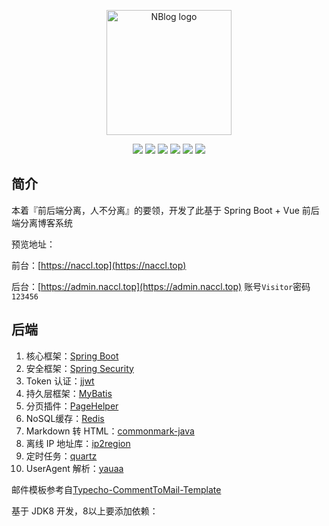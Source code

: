 
<p align="center">
	<a href="https://naccl.top/" target="_blank">
		<img src="./pic/NBlog.png" alt="NBlog logo" style="width: 200px; height: 200px">
	</a>
</p>
<p align="center">
	<img src="https://img.shields.io/badge/JDK-1.8+-orange">
	<img src="https://img.shields.io/badge/SpringBoot-2.2.7.RELEASE-brightgreen">
	<img src="https://img.shields.io/badge/MyBatis-3.5.5-red">
	<img src="https://img.shields.io/badge/Vue-2.6.11-brightgreen">
	<img src="https://img.shields.io/badge/license-MIT-blue">
	<img src="https://hits.seeyoufarm.com/api/count/incr/badge.svg?url=https%3A%2F%2Fgithub.com%2FNaccl%2FNBlog&count_bg=%2344CC11&title_bg=%23555555&icon=notist.svg&icon_color=%231296DB&title=hits&edge_flat=false">
</p>




## 简介

本着『前后端分离，人不分离』的要领，开发了此基于 Spring Boot + Vue 前后端分离博客系统

预览地址：

前台：[https://naccl.top](https://naccl.top)

后台：[https://admin.naccl.top](https://admin.naccl.top) 账号`Visitor`密码`123456`



## 后端

1. 核心框架：[Spring Boot](https://github.com/spring-projects/spring-boot)
2. 安全框架：[Spring Security](https://github.com/spring-projects/spring-security)
3. Token 认证：[jjwt](https://github.com/jwtk/jjwt)
4. 持久层框架：[MyBatis](https://github.com/mybatis/spring-boot-starter)
5. 分页插件：[PageHelper](https://github.com/pagehelper/Mybatis-PageHelper)
6. NoSQL缓存：[Redis](https://github.com/redis/redis)
7. Markdown 转 HTML：[commonmark-java](https://github.com/commonmark/commonmark-java)
8. 离线 IP 地址库：[ip2region](https://github.com/lionsoul2014/ip2region)
9. 定时任务：[quartz](https://github.com/quartz-scheduler/quartz)
10. UserAgent 解析：[yauaa](https://github.com/nielsbasjes/yauaa)



邮件模板参考自[Typecho-CommentToMail-Template](https://github.com/MisakaTAT/Typecho-CommentToMail-Template)

基于 JDK8 开发，8以上要添加依赖：
